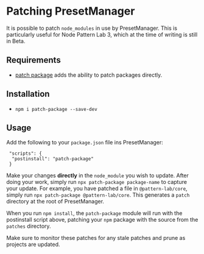 # Patching PresetManager

It is possible to patch `node_modules` in use by PresetManager. This is particularly
useful for Node Pattern Lab 3, which at the time of writing is still in Beta.

## Requirements

* [patch package](https://www.npmjs.com/package/patch-package) adds the ability
to patch packages directly.

## Installation

* `npm i patch-package --save-dev`

## Usage

Add the following to your `package.json` file ins PresetManager:

```
 "scripts": {
  "postinstall": "patch-package"
 }
```

Make your changes **directly** in the `node_module` you wish to update. After
doing your work, simply run `npx patch-package package-name` to capture your
update. For example, you have patched a file in `@pattern-lab/core`, simply run
`npx patch-package @pattern-lab/core`. This generates a `patch` directory at the
root of PresetManager.

When you run `npm install`, the `patch-package` module will run with the
postinstall script above, patching your `npm` package with the source from the
`patches` directory.

Make sure to monitor these patches for any stale patches and prune as projects
are updated.
